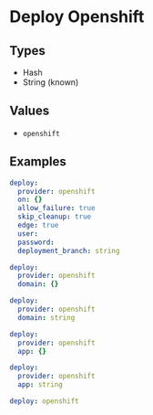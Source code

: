 # Deploy Openshift



## Types

* Hash
* String (known)

## Values

* `openshift`


## Examples

```yaml
deploy:
  provider: openshift
  on: {}
  allow_failure: true
  skip_cleanup: true
  edge: true
  user: 
  password: 
  deployment_branch: string
```

```yaml
deploy:
  provider: openshift
  domain: {}
```

```yaml
deploy:
  provider: openshift
  domain: string
```

```yaml
deploy:
  provider: openshift
  app: {}
```

```yaml
deploy:
  provider: openshift
  app: string
```

```yaml
deploy: openshift

```
